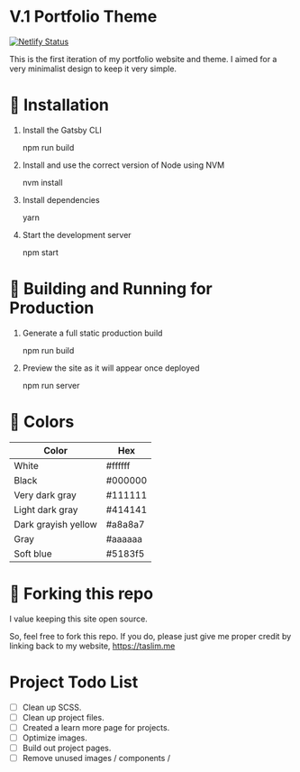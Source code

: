 
# V.1 Portfolio Theme
[![Netlify Status](https://api.netlify.com/api/v1/badges/800f74d5-43ab-407e-a59a-241bb5a6bb8e/deploy-status)](https://app.netlify.com/sites/hardcore-mccarthy-0e4870/deploys)

This is the first iteration of my portfolio website and theme. I aimed for a very minimalist design to keep it very simple.

# 🧰 Installation
1. Install the Gatsby CLI

    npm run build

2.  Install and use the correct version of Node using NVM

    nvm install

3. Install dependencies

    yarn

4. Start the development server

    npm start

# 🚀 Building and Running for Production
1. Generate a full static production build

    npm run build

2. Preview the site as it will appear once deployed

    npm run server

# 🎨 Colors 
| Color | Hex |
| ---    | ----------- |
| White  | #ffffff |
| Black | #000000 |
| Very dark gray  | #111111 |
| Light dark gray | #414141 |
| Dark grayish yellow | #a8a8a7 |
|Gray | #aaaaaa|
| Soft blue | #5183f5 |



# 🚨 Forking this repo

I value keeping this site open source. 

So, feel free to fork this repo. If you do, please just give me proper credit by linking back to my website, https://taslim.me

# Project Todo List
- [ ] Clean up SCSS.
 - [ ] Clean up project files.
- [ ] Created a learn more page for projects.
- [ ] Optimize images. 
- [ ] Build out project pages.
- [ ] Remove unused images / components / 
